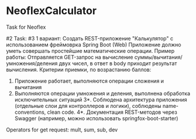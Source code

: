 # NeoflexCalculator
Task for Neoflex

#2 Task:
#3 1 вариант:
Создать REST-приложение "Калькулятор" с использованием фреймоврка Spring
Boot (Web)
Приложение должно уметь совершать простейшие математические операции.
Пример работы:
Отправляется GET-запрос на вычисление суммы/вычитания/умножения/деления
двух чисел, в ответ в body приходит результат вычисления.
Критерии приемки, по возрастанию баллов:
1. Приложение работает, выполняются операции сложения и вычитания
2. Выполняются операции умножения и деления, выполнена обработка
исключительных ситуаций
3*. Соблюдена архитектура приложения (отдельные слои для контроллеров и
логики), соблюдены name-conventions, clean code.
4*. Документация REST-методов через Swagger (например, можно использовать
springfox-boot-starter)

Operators for get request: mult, sum, sub, dev
